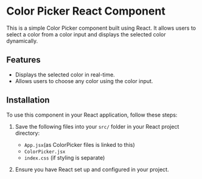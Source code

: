 # Color Picker React Component

This is a simple Color Picker component built using React. It allows users to select a color from a color input and displays the selected color dynamically.

## Features

- Displays the selected color in real-time.
- Allows users to choose any color using the color input.

## Installation

To use this component in your React application, follow these steps:

1. Save the following files into your `src/` folder in your React project directory:
   
   - `App.jsx`(as ColorPicker files is linked to this)
   - `ColorPicker.jsx`
   - `index.css` (if styling is separate)


3. Ensure you have React set up and configured in your project.
